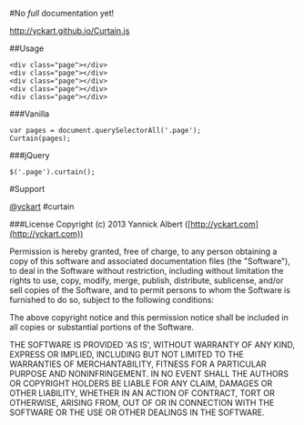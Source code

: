 #No *full* documentation yet!

http://yckart.github.io/Curtain.js

##Usage

    <div class="page"></div>
    <div class="page"></div>
    <div class="page"></div>
    <div class="page"></div>
    <div class="page"></div>

###Vanilla

    var pages = document.querySelectorAll('.page');
    Curtain(pages);

###jQuery

    $('.page').curtain();

#Support

[@yckart](http://twitter.com/yckart/) #curtain


###License
Copyright (c) 2013 Yannick Albert ([http://yckart.com](http://yckart.com))

Permission is hereby granted, free of charge, to any person obtaining a copy of this software and associated documentation files (the "Software"), to deal in the Software without restriction, including without limitation the rights to use, copy, modify, merge, publish, distribute, sublicense, and/or sell copies of the Software, and to permit persons to whom the Software is furnished to do so, subject to the following conditions:

The above copyright notice and this permission notice shall be included in all copies or substantial portions of the Software.

THE SOFTWARE IS PROVIDED 'AS IS', WITHOUT WARRANTY OF ANY KIND, EXPRESS OR IMPLIED, INCLUDING BUT NOT LIMITED TO THE WARRANTIES OF MERCHANTABILITY, FITNESS FOR A PARTICULAR PURPOSE AND NONINFRINGEMENT. IN NO EVENT SHALL THE AUTHORS OR COPYRIGHT HOLDERS BE LIABLE FOR ANY CLAIM, DAMAGES OR OTHER LIABILITY, WHETHER IN AN ACTION OF CONTRACT, TORT OR OTHERWISE, ARISING FROM, OUT OF OR IN CONNECTION WITH THE SOFTWARE OR THE USE OR OTHER DEALINGS IN THE SOFTWARE.